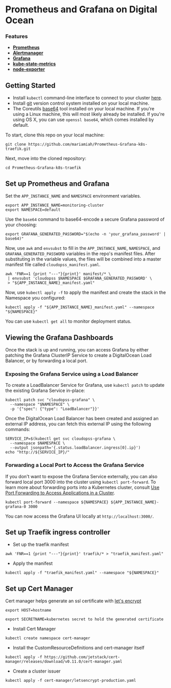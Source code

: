 # Prometheus and Grafana on Digital Ocean

### Features
- **[Prometheus](https://prometheus.io/)**
- **[Alertmanager](https://github.com/prometheus/alertmanager)**
- **[Grafana](https://grafana.com/)**
- **[kube-state-metrics](https://github.com/kubernetes/kube-state-metrics)**
- **[node-exporter](https://github.com/prometheus/node_exporter)**

## Getting Started

- Install `kubectl` command-line interface to connect to your cluster [here](https://kubernetes.io/docs/tasks/tools/install-kubectl/).
- Install [git](https://git-scm.com/book/en/v2/Getting-Started-Installing-Git) version control system installed on your local machine. 
- The Coreutils [base64](https://www.gnu.org/software/coreutils/manual/html_node/base64-invocation.html) tool installed on your local machine. If you're using a Linux machine, this will most likely already be installed. If you're using OS X, you can use `openssl base64`, which comes installed by default.

To start, clone this repo on your local machine:

```shell
git clone https://github.com/mariamiah/Prometheus-Grafana-k8s-traefik.git
```

Next, move into the cloned repository:

```shell
cd Prometheus-Grafana-k8s-traefik
```
## Set up Prometheus and Grafana
Set the `APP_INSTANCE_NAME` and `NAMESPACE` environment variables.
```shell
export APP_INSTANCE_NAME=monitoring-cluster
export NAMESPACE=default
```

Use the `base64` command to base64-encode a secure Grafana password of your choosing:

```shell
export GRAFANA_GENERATED_PASSWORD="$(echo -n 'your_grafana_password' | base64)"
```

Now, use `awk` and `envsubst` to fill in the `APP_INSTANCE_NAME`, `NAMESPACE`, and `GRAFANA_GENERATED_PASSWORD` variables in the repo's manifest files. After substituting in the variable values, the files will be combined into a master manifest file called `cloudopss_manifest.yaml`.

```shell
awk 'FNR==1 {print "---"}{print}' manifest/* \
 | envsubst 'cloudopss $NAMESPACE $GRAFANA_GENERATED_PASSWORD' \
 > "${APP_INSTANCE_NAME}_manifest.yaml"
```

Now, use `kubectl apply -f` to apply the manifest and create the stack in the Namespace you configured:

```shell
kubectl apply -f "${APP_INSTANCE_NAME}_manifest.yaml" --namespace "${NAMESPACE}"
```

You can use `kubectl get all` to monitor deployment status.

## Viewing the Grafana Dashboards

Once the stack is up and running, you can access Grafana by either patching the Grafana ClusterIP Service to create a DigitalOcean Load Balancer, or by forwarding a local port. 

### Exposing the Grafana Service using a Load Balancer

To create a LoadBalancer Service for Grafana, use `kubectl patch` to update the existing Grafana Service in-place:

```shell
kubectl patch svc "cloudopss-grafana" \
  --namespace "$NAMESPACE" \
  -p '{"spec": {"type": "LoadBalancer"}}'
```

Once the DigitalOcean Load Balancer has been created and assigned an external IP address, you can fetch this external IP using the following commands:

```shell
SERVICE_IP=$(kubectl get svc cloudopss-grafana \
  --namespace $NAMESPACE \
  --output jsonpath='{.status.loadBalancer.ingress[0].ip}')
echo "http://${SERVICE_IP}/"
```

### Forwarding a Local Port to Access the Grafana Service

If you don't want to expose the Grafana Service externally, you can also forward local port 3000 into the cluster using `kubectl port-forward`. To learn more about forwarding ports into a Kubernetes cluster, consult [Use Port Forwarding to Access Applications in a Cluster](https://kubernetes.io/docs/tasks/access-application-cluster/port-forward-access-application-cluster/).

```shell
kubectl port-forward --namespace ${NAMESPACE} ${APP_INSTANCE_NAME}-grafana-0 3000
```

You can now access the Grafana UI locally at `http://localhost:3000/`.

## Set up Traefik ingress controller
- Set up the traefik manifest
```shell
awk 'FNR==1 {print "---"}{print}' traefik/* > "traefik_manifest.yaml"
```
- Apply the manifest
```shell
kubectl apply -f "traefik_manifest.yaml" --namespace "${NAMESPACE}"
```

## Set up Cert Manager
Cert manager helps generate an ssl certificate with [let's encrypt](https://letsencrypt.org/getting-started/)
 ```shell
export HOST=hostname

export SECRETNAME=kubernetes secret to hold the generated certificate
```

- Install Cert Manager
```shell
kubectl create namespace cert-manager
```
- Install the CustomResourceDefinitions and cert-manager itself
```shell
kubectl apply -f https://github.com/jetstack/cert-manager/releases/download/v0.11.0/cert-manager.yaml
```
- Create a cluster issuer
```
kubectl apply -f cert-manager/letsencrypt-production.yaml
```

